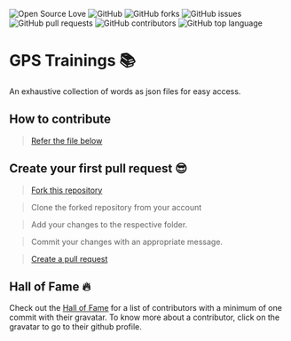 ![Open Source Love](https://img.shields.io/badge/Open%20Source-%E2%9D%A4-red.svg)
![GitHub](https://img.shields.io/github/license/cnuis2cool/GPSTrainings.svg)
![GitHub forks](https://img.shields.io/github/forks/cnuis2cool/GPSTrainings.svg)
![GitHub issues](https://img.shields.io/github/issues/cnuis2cool/GPSTrainings.svg)
![GitHub pull requests](https://img.shields.io/github/issues-pr/cnuis2cool/GPSTrainings.svg)
![GitHub contributors](https://img.shields.io/github/contributors/cnuis2cool/GPSTrainings.svg)
![GitHub top language](https://img.shields.io/github/languages/top/cnuis2cool/GPSTrainings.svg)

# GPS Trainings :books:

An exhaustive collection of words as json files for easy access.


## How to contribute 

> [Refer the file below](https://github.com/cnuis2cool/GPSTrainings/blob/master/CONTRIBUTING.md)


## Create your first pull request :sunglasses:

> [Fork this repository](https://help.github.com/articles/fork-a-repo/)

> Clone the forked repository from your account

> Add your changes to the respective folder.

> Commit your changes with an appropriate message.

> [Create a pull request](https://help.github.com/articles/creating-a-pull-request-from-a-fork/)


## Hall of Fame :fire:

Check out the [Hall of Fame](https://cnuis2cool.github.io/GPSTrainings/Contributors/) for a list of contributors with a minimum of one commit with their gravatar. To know more about a contributor, click on the gravatar to go to their github profile.